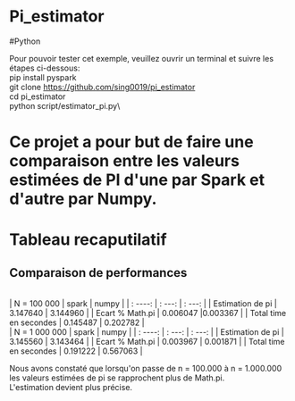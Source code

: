 # Pi_estimator
#Python

Pour pouvoir tester cet exemple, veuillez ouvrir un terminal et suivre les étapes ci-dessous:\
pip install pyspark\
git clone https://github.com/sing0019/pi_estimator \
cd pi_estimator\
python script/estimator_pi.py\

# Ce projet a pour but de faire une comparaison entre les valeurs estimées de PI d'une par Spark et d'autre par Numpy.

# Tableau recaputilatif 
## Comparaison de performances
<br />
| N = 100 000 |	spark	| numpy |
| : ----: | : ---: | : ---: |
| Estimation de pi |	3.147640	| 3.144960 |
| Ecart % Math.pi	| 0.006047	|0.003367 |
| Total time en secondes	| 0.145487 | 0.202782 |

<br />
| N = 1 000 000 |	spark	| numpy |
| : ----: | : ---: | : ---: |
| Estimation de pi |	3.145560	| 3.143464 |
| Ecart % Math.pi	| 0.003967	| 0.001871 |
| Total time en secondes	| 0.191222 | 0.567063 |

Nous avons constaté que lorsqu'on passe de n = 100.000 à n = 1.000.000 <br />
les valeurs estimées de pi se rapprochent plus de Math.pi. <br />
L'estimation devient plus précise.
